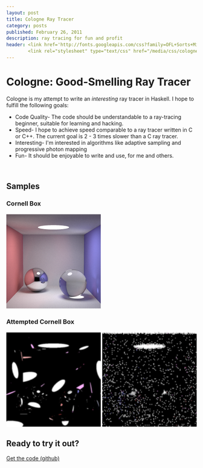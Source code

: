 ```yaml
---
layout: post
title: Cologne Ray Tracer
category: posts
published: February 26, 2011
description: ray tracing for fun and profit
header: <link href='http://fonts.googleapis.com/css?family=OFL+Sorts+Mill+Goudy+TT&subset=latin' rel='stylesheet' type='text/css'>
        <link rel="stylesheet" type="text/css" href="/media/css/cologne.css" />
---
```

# Cologne: Good-Smelling Ray Tracer

Cologne is my attempt to write an <i>interesting</i> ray tracer in Haskell. I hope to fulfill the following goals:

* Code Quality- The code should be understandable to a ray-tracing beginner, suitable for learning and hacking.
* Speed- I hope to achieve speed comparable to a ray tracer written in C or C++. The current goal is 2 - 3 times slower than a C ray tracer.
* Interesting- I'm interested in algorithms like adaptive sampling and progressive photon mapping
* Fun- It should be enjoyable to write and use, for me and others.

<br />

## Samples

### Cornell Box
<a href="http://twitpic.com/3hjhpf"><img src="/media/img/cologne1.png" width="250" height="250" alt="Cornell Box Scene"></a>

### Attempted Cornell Box
<img src="/media/img/cologne2.png" width="250" height="250">
<img src="/media/img/image-cool.png" width="250" height="250">

## Ready to try it out?

<a href="http://github.com/joelburget/cologne">Get the code (github)</a>
